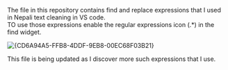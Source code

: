 The file in this repository contains find and replace expressions that I used in Nepali text cleaning in VS code.  
TO use those expressions enable the regular expressions icon (.*) in the find widget. 


![{CD6A94A5-FFB8-4DDF-9EB8-00EC68F03B21}](https://github.com/user-attachments/assets/2756930a-7167-425d-9b93-3685613ba29f)


This file is being updated as I discover more such expressions that I use.  
